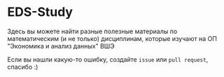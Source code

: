# EDS-Study

Здесь вы можете найти разные полезные материалы по математическим (и не только) дисциплинам, которые изучают на ОП "Экономика и анализ данных" ВШЭ

Если вы нашли какую-то ошибку, создайте ```issue``` или ```pull request```, спасибо :)
